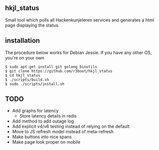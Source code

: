 ## hkjl_status
Small tool which polls all Hackenkunjeleren services and generates a html
page displaying the status.

## installation
The procedure below works for Debian Jessie. If you have any other OS, you're
on your own

```
$ sudo apt-get install git golang binutils
$ git clone https://github.com/r3boot/hkjl_status
$ cd hkjl_status
$ ./scripts/build.sh
$ sudo ./scripts/install.sh
```

## TODO
* Add graphs for latency
  + Store latency details in redis
* Add method to add outage log
* Add explicit v4/v6 testing instead of relying on the default
* Move to JS refresh model instead of meta-refresh
* Make buttons into nice spans
* Make page look proper on mobile
